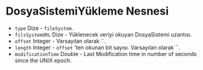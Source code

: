 # DosyaSistemiYükleme Nesnesi

* `type` Dize - `fileSystem`.
* `filsSystemURL` Dize - Yüklenecek veriyi okuyan DosyaSistemi uzantısı.
* `offset` Integer - Varsayılan olarak ``.
* `length` Integer - `offset` 'ten okunan bit sayısı. Varsayılan olarak ``.
* `modificationTime` Double - Last Modification time in number of seconds since the UNIX epoch.